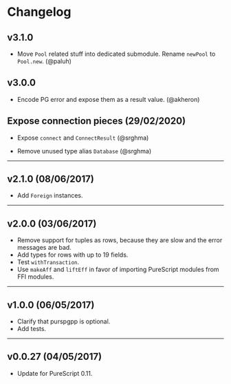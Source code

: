 # Changelog

## v3.1.0

* Move `Pool` related stuff into dedicated submodule. Rename `newPool` to `Pool.new`. (@paluh)

## v3.0.0

* Encode PG error and expose them as a result value. (@akheron)

## Expose connection pieces (29/02/2020)
* Expose `connect` and `ConnectResult` (@srghma)

* Remove unused type alias `Database` (@srghma)
---

## v2.1.0 (08/06/2017)
- Add `Foreign` instances.
---

## v2.0.0 (03/06/2017)
- Remove support for tuples as rows, because they are slow and the error messages are bad.
- Add types for rows with up to 19 fields.
- Test `withTransaction`.
- Use `makeAff` and `liftEff` in favor of importing PureScript modules from FFI modules.
---

## v1.0.0 (06/05/2017)
- Clarify that purspgpp is optional.
- Add tests.
---

## v0.0.27 (04/05/2017)
- Update for PureScript 0.11.
